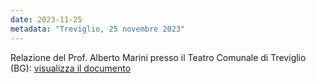 ```yaml
---
date: 2023-11-25
metadata: "Treviglio, 25 novembre 2023"
---
```


Relazione del Prof. Alberto Marini presso il Teatro Comunale di Treviglio (BG): <a href="/assets/2023-11-25-marini-sviluppo-intelligenza-artificiale-con-slides.pdf" target="_blank">visualizza il documento</a>
